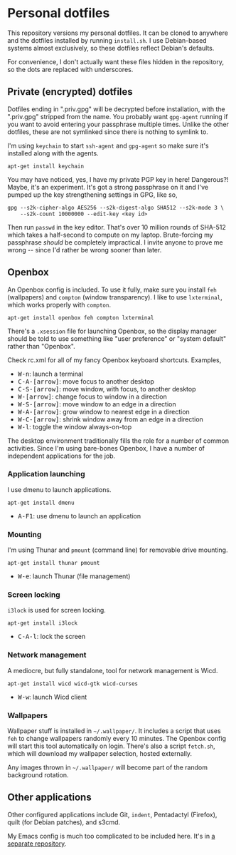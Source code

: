 # Personal dotfiles

This repository versions my personal dotfiles. It can be cloned to
anywhere and the dotfiles installed by running `install.sh`. I use
Debian-based systems almost exclusively, so these dotfiles reflect
Debian's defaults.

For convenience, I don't actually want these files hidden in the
repository, so the dots are replaced with underscores.

## Private (encrypted) dotfiles

Dotfiles ending in ".priv.gpg" will be decrypted before installation,
with the ".priv.gpg" stripped from the name. You probably want
`gpg-agent` running if you want to avoid entering your passphrase
multiple times. Unlike the other dotfiles, these are not symlinked
since there is nothing to symlink to.

I'm using `keychain` to start `ssh-agent` and `gpg-agent` so make sure
it's installed along with the agents.

    apt-get install keychain

You may have noticed, yes, I have my private PGP key in here!
Dangerous?! Maybe, it's an experiment. It's got a strong passphrase on
it and I've pumped up the key strengthening settings in GPG, like so,

    gpg --s2k-cipher-algo AES256 --s2k-digest-algo SHA512 --s2k-mode 3 \
        --s2k-count 10000000 --edit-key <key id>

Then run `passwd` in the key editor. That's over 10 million rounds of
SHA-512 which takes a half-second to compute on my
laptop. Brute-forcing my passphrase *should* be completely
impractical. I invite anyone to prove me wrong -- since I'd rather be
wrong sooner than later.

## Openbox

An Openbox config is included. To use it fully, make sure you install
`feh` (wallpapers) and `compton` (window transparency). I like to use
`lxterminal`, which works properly with `compton`.

    apt-get install openbox feh compton lxterminal

There's a `.xsession` file for launching Openbox, so the display
manager should be told to use something like "user preference" or
"system default" rather than "Openbox".

Check rc.xml for all of my fancy Openbox keyboard shortcuts. Examples,

 * <kbd>W-n</kbd>: launch a terminal
 * <kbd>C-A-[arrow]</kbd>: move focus to another desktop
 * <kbd>C-S-[arrow]</kbd>: move window, with focus, to another desktop
 * <kbd>W-[arrow]</kbd>: change focus to window in a direction
 * <kbd>W-S-[arrow]</kbd>: move window to an edge in a direction
 * <kbd>W-A-[arrow]</kbd>: grow window to nearest edge in a direction
 * <kbd>W-C-[arrow]</kbd>: shrink window away from an edge in a direction
 * <kbd>W-l</kbd>: toggle the window always-on-top

The desktop environment traditionally fills the role for a number of
common activities. Since I'm using bare-bones Openbox, I have a number
of independent applications for the job.

### Application launching

I use dmenu to launch applications.

    apt-get install dmenu

 * <kbd>A-F1</kbd>: use dmenu to launch an application

### Mounting

I'm using Thunar and `pmount` (command line) for removable drive
mounting.

    apt-get install thunar pmount

 * <kbd>W-e</kbd>: launch Thunar (file management)

### Screen locking

`i3lock` is used for screen locking.

    apt-get install i3lock

 * <kbd>C-A-l</kbd>: lock the screen

### Network management

A mediocre, but fully standalone, tool for network management is Wicd.

    apt-get install wicd wicd-gtk wicd-curses

 * <kbd>W-w</kbd>: launch Wicd client

### Wallpapers

Wallpaper stuff is installed in `~/.wallpaper/`. It includes a script
that uses `feh` to change wallpapers randomly every 10 minutes. The
Openbox config will start this tool automatically on login. There's
also a script `fetch.sh`, which will download my wallpaper selection,
hosted externally.

Any images thrown in `~/.wallpaper/` will become part of the random
background rotation.

## Other applications

Other configured applications include Git, `indent`, Pentadactyl
(Firefox), quilt (for Debian patches), and s3cmd.

My Emacs config is much too complicated to be included here. It's in
[a separate repository](https://github.com/skeeto/.emacs.d).
